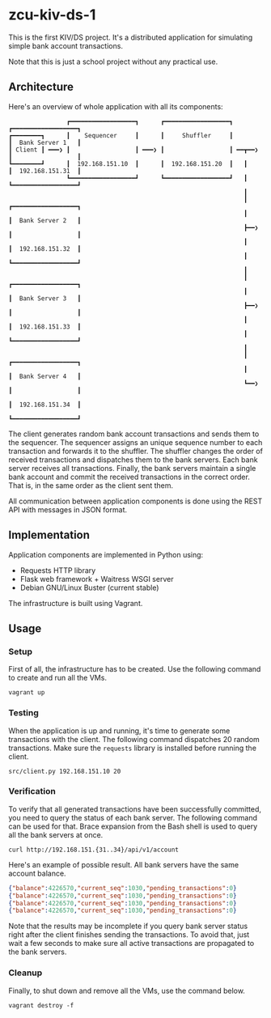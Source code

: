# zcu-kiv-ds-1

This is the first KIV/DS project. It's a distributed application for simulating simple bank account transactions.

Note that this is just a school project without any practical use.

## Architecture

Here's an overview of whole application with all its components:

```
                ┏━━━━━━━━━━━━━━━━━━┓      ┏━━━━━━━━━━━━━━━━━━┓        ┏━━━━━━━━━━━━━━━━━━┓
┏━━━━━━━━┓      ┃    Sequencer     ┃      ┃     Shuffler     ┃        ┃  Bank Server 1   ┃
┃ Client ┃ ━━━❯ ┃                  ┃ ━━━❯ ┃                  ┃ ━━┳━━❯ ┃                  ┃
┗━━━━━━━━┛      ┃  192.168.151.10  ┃      ┃  192.168.151.20  ┃   ┃    ┃  192.168.151.31  ┃
                ┗━━━━━━━━━━━━━━━━━━┛      ┗━━━━━━━━━━━━━━━━━━┛   ┃    ┗━━━━━━━━━━━━━━━━━━┛
                                                                 ┃
                                                                 ┃    ┏━━━━━━━━━━━━━━━━━━┓
                                                                 ┃    ┃  Bank Server 2   ┃
                                                                 ┣━━❯ ┃                  ┃
                                                                 ┃    ┃  192.168.151.32  ┃
                                                                 ┃    ┗━━━━━━━━━━━━━━━━━━┛
                                                                 ┃
                                                                 ┃    ┏━━━━━━━━━━━━━━━━━━┓
                                                                 ┃    ┃  Bank Server 3   ┃
                                                                 ┣━━❯ ┃                  ┃
                                                                 ┃    ┃  192.168.151.33  ┃
                                                                 ┃    ┗━━━━━━━━━━━━━━━━━━┛
                                                                 ┃
                                                                 ┃    ┏━━━━━━━━━━━━━━━━━━┓
                                                                 ┃    ┃  Bank Server 4   ┃
                                                                 ┗━━❯ ┃                  ┃
                                                                      ┃  192.168.151.34  ┃
                                                                      ┗━━━━━━━━━━━━━━━━━━┛
```

The client generates random bank account transactions and sends them to the sequencer. The sequencer assigns an unique
sequence number to each transaction and forwards it to the shuffler. The shuffler changes the order of received transactions
and dispatches them to the bank servers. Each bank server receives all transactions. Finally, the bank servers maintain
a single bank account and commit the received transactions in the correct order. That is, in the same order as the client
sent them.

All communication between application components is done using the REST API with messages in JSON format.

## Implementation

Application components are implemented in Python using:
- Requests HTTP library
- Flask web framework + Waitress WSGI server
- Debian GNU/Linux Buster (current stable)

The infrastructure is built using Vagrant.

## Usage

### Setup

First of all, the infrastructure has to be created. Use the following command to create and run all the VMs.

```
vagrant up
```

### Testing

When the application is up and running, it's time to generate some transactions with the client. The following command
dispatches 20 random transactions. Make sure the `requests` library is installed before running the client.

```
src/client.py 192.168.151.10 20
```

### Verification

To verify that all generated transactions have been successfully committed, you need to query the status of each bank
server. The following command can be used for that. Brace expansion from the Bash shell is used to query all the bank
servers at once.

```
curl http://192.168.151.{31..34}/api/v1/account
```

Here's an example of possible result. All bank servers have the same account balance.

```json
{"balance":4226570,"current_seq":1030,"pending_transactions":0}
{"balance":4226570,"current_seq":1030,"pending_transactions":0}
{"balance":4226570,"current_seq":1030,"pending_transactions":0}
{"balance":4226570,"current_seq":1030,"pending_transactions":0}
```

Note that the results may be incomplete if you query bank server status right after the client finishes sending the
transactions. To avoid that, just wait a few seconds to make sure all active transactions are propagated to the bank
servers.

### Cleanup

Finally, to shut down and remove all the VMs, use the command below.

```
vagrant destroy -f
```
